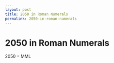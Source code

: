 ```yaml
---
layout: post
title: 2050 in Roman Numerals
permalink: 2050-in-roman-numerals
---
```


# 2050 in Roman Numerals

2050 = MML
